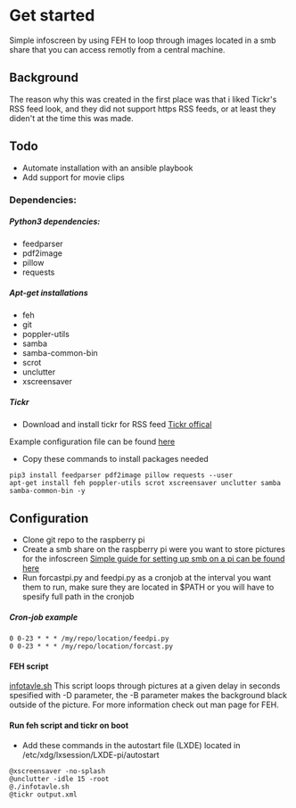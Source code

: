 # Get started
Simple infoscreen by using FEH to loop through images located in a smb share that you can access remotly from a central machine.

## Background
The reason why this was created in the first place was that i liked Tickr's RSS feed look, and they did not support https RSS feeds, or at least they diden't at the time this was made.

## Todo
* Automate installation with an ansible playbook
* Add support for movie clips

### Dependencies:

##### Python3 dependencies:
* feedparser
* pdf2image
* pillow
* requests

##### Apt-get installations
* feh
* git
* poppler-utils
* samba
* samba-common-bin
* scrot
* unclutter
* xscreensaver

##### Tickr
* Download and install tickr for RSS feed
[Tickr offical](https://www.open-tickr.net/download.php)

Example configuration file can be found [here](https://github.com/Andr0id88/Infoskjerm/blob/master/configs/tickr-conf)

* Copy these commands to install packages needed

```
pip3 install feedparser pdf2image pillow requests --user
apt-get install feh poppler-utils scrot xscreensaver unclutter samba samba-common-bin -y
```
## Configuration
* Clone git repo to the raspberry pi
* Create a smb share on the raspberry pi were you want to store pictures for the infoscreen [Simple guide for setting up smb on a pi can be found here](https://pimylifeup.com/raspberry-pi-samba/)
* Run forcastpi.py and feedpi.py as a cronjob at the interval you want them to run, make sure they are located in $PATH or you will have to spesify full path in the cronjob

##### Cron-job example
```
0 0-23 * * * /my/repo/location/feedpi.py
0 0-23 * * * /my/repo/location/forcast.py
```

#### FEH script
[infotavle.sh](https://github.com/Andr0id88/Infoskjerm/blob/master/scripts/infotavle.sh)
This script loops through pictures at a given delay in seconds spesified with -D parameter, the -B parameter makes the background black outside of the picture. For more information check out man page for FEH.

#### Run feh script and tickr on boot
* Add these commands in the autostart file (LXDE) located in /etc/xdg/lxsession/LXDE-pi/autostart

```
@xscreensaver -no-splash
@unclutter -idle 15 -root
@./infotavle.sh
@tickr output.xml
```
